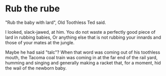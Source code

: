 Rub the rube
=====

"Rub the baby with lard", Old Toothless Ted said.

I looked, slack-jawed, at him. You do not waste a perfectly good piece
of lard in rubbing babies, Or anything else that is not rubbing your
innards and those of your mates at the jungle. 

Maybe he had said "talc"? When that word was coming out of his
toothless mouth, the Tacoma coal train was coming in at the far end of
the rail yard, humming and singing and generally making a racket that,
for a moment, hid the wail of the newborn baby.

